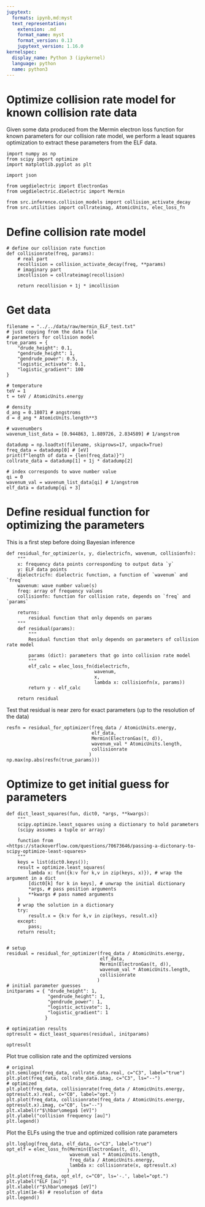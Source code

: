 ```yaml
---
jupytext:
  formats: ipynb,md:myst
  text_representation:
    extension: .md
    format_name: myst
    format_version: 0.13
    jupytext_version: 1.16.0
kernelspec:
  display_name: Python 3 (ipykernel)
  language: python
  name: python3
---
```


# Optimize collision rate model for known collision rate data

Given some data produced from the Mermin electron loss function for known parameters for our collision rate model,
we perform a least squares optimization to extract these parameters from the ELF data.

```{code-cell} ipython3
import numpy as np
from scipy import optimize
import matplotlib.pyplot as plt

import json

from uegdielectric import ElectronGas
from uegdielectric.dielectric import Mermin

from src.inference.collision_models import collision_activate_decay
from src.utilities import collrateimag, AtomicUnits, elec_loss_fn
```

# Define collision rate model

```{code-cell} ipython3
# define our collision rate function
def collisionrate(freq, params):
    # real part
    recollision = collision_activate_decay(freq, **params)
    # imaginary part
    imcollision = collrateimag(recollision)

    return recollision + 1j * imcollision
```

# Get data

```{code-cell} ipython3
filename = "../../data/raw/mermin_ELF_test.txt"
# just copying from the data file
# parameters for collision model
true_params = {
    "drude_height": 0.1,
    "gendrude_height": 1,
    "gendrude_power": 0.5,
    "logistic_activate": 0.1,
    "logistic_gradient": 100
}

# temperature
teV = 1
t = teV / AtomicUnits.energy

# density
d_ang = 0.18071 # angstroms
d = d_ang * AtomicUnits.length**3

# wavenumbers
wavenum_list_data = [0.944863, 1.889726, 2.834589] # 1/angstrom

datadump = np.loadtxt(filename, skiprows=17, unpack=True)
freq_data = datadump[0] # [eV]
print(f"length of data = {len(freq_data)}")
collrate_data = datadump[1] + 1j * datadump[2]

# index corresponds to wave number value
qi = 0
wavenum_val = wavenum_list_data[qi] # 1/angstrom
elf_data = datadump[qi + 3]
```

# Define residual function for optimizing the parameters

This is a first step before doing Bayesian inference

```{code-cell} ipython3
def residual_for_optimizer(x, y, dielectricfn, wavenum, collisionfn):
    """ 
    x: frequency data points corresponding to output data `y`
    y: ELF data points
    dielectricfn: dielectric function, a function of `wavenum` and `freq`
    wavenum: wave number value(s)
    freq: array of frequency values
    collisionfn: function for collision rate, depends on `freq` and `params`
    
    returns:
        residual function that only depends on params
    """
    def residual(params):
        """
        Residual function that only depends on parameters of collision rate model
        
        params (dict): parameters that go into collision rate model
        """
        elf_calc = elec_loss_fn(dielectricfn,
                                wavenum,
                                x,
                                lambda x: collisionfn(x, params))
        return y - elf_calc
        
    return residual
```

Test that residual is near zero for exact parameters (up to the resolution of the data)

```{code-cell} ipython3
resfn = residual_for_optimizer(freq_data / AtomicUnits.energy,
                               elf_data,
                               Mermin(ElectronGas(t, d)),
                               wavenum_val * AtomicUnits.length,
                               collisionrate
                              )
np.max(np.abs(resfn(true_params)))                     
```

# Optimize to get initial guess for parameters

```{code-cell} ipython3
def dict_least_squares(fun, dict0, *args, **kwargs):
    """
    scipy.optimize.least_squares using a dictionary to hold parameters
    (scipy assumes a tuple or array)

    function from <https://stackoverflow.com/questions/70673646/passing-a-dictonary-to-scipy-optimize-least-squares>
    """
    keys = list(dict0.keys());
    result = optimize.least_squares(
        lambda x: fun({k:v for k,v in zip(keys, x)}), # wrap the argument in a dict
        [dict0[k] for k in keys], # unwrap the initial dictionary
        *args, # pass position arguments
        **kwargs # pass named arguments
    )
    # wrap the solution in a dictionary
    try:
        result.x = {k:v for k,v in zip(keys, result.x)}
    except:
        pass;
    return result;
    
```

```{code-cell} ipython3
# setup
residual = residual_for_optimizer(freq_data / AtomicUnits.energy,
                                  elf_data,
                                  Mermin(ElectronGas(t, d)),
                                  wavenum_val * AtomicUnits.length,
                                  collisionrate
                                 )
# initial parameter guesses
initparams = { "drude_height": 1, 
               "gendrude_height": 1, 
               "gendrude_power": 1, 
               "logistic_activate": 1, 
               "logistic_gradient": 1
              }

# optimization results
optresult = dict_least_squares(residual, initparams)
```

```{code-cell} ipython3
optresult
```

Plot true collision rate and the optimized versions

```{code-cell} ipython3
# original
plt.semilogx(freq_data, collrate_data.real, c="C3", label="true")
plt.plot(freq_data, collrate_data.imag, c="C3", ls="--")
# optimized
plt.plot(freq_data, collisionrate(freq_data / AtomicUnits.energy, optresult.x).real, c="C0", label="opt.")
plt.plot(freq_data, collisionrate(freq_data / AtomicUnits.energy, optresult.x).imag, c="C0", ls="--")
plt.xlabel(r"$\hbar\omega$ [eV]")
plt.ylabel("collision frequency [au]")
plt.legend()
```

Plot the ELFs using the true and optimized collision rate parameters

```{code-cell} ipython3
plt.loglog(freq_data, elf_data, c="C3", label="true")
opt_elf = elec_loss_fn(Mermin(ElectronGas(t, d)),
                       wavenum_val * AtomicUnits.length,
                       freq_data / AtomicUnits.energy,
                       lambda x: collisionrate(x, optresult.x)
                      )
plt.plot(freq_data, opt_elf, c="C0", ls='-.', label="opt.")
plt.ylabel("ELF [au]")
plt.xlabel(r"$\hbar\omega$ [eV]")
plt.ylim(1e-6) # resolution of data
plt.legend()
```

```{code-cell} ipython3

```
